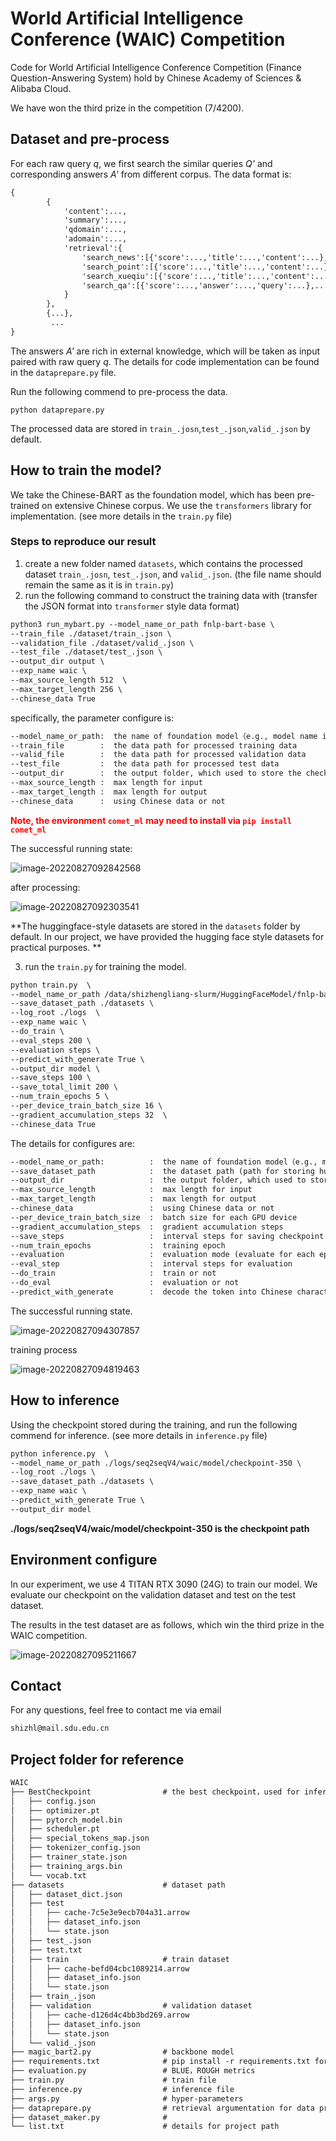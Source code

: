 # World Artificial Intelligence Conference (WAIC) Competition

Code for World Artificial Intelligence Conference Competition (Finance Question-Answering System) hold by Chinese Academy of Sciences & Alibaba Cloud.

We have won the third prize in the competition (7/4200).

## Dataset and pre-process


For each raw query _q_, we first search the similar queries _Q'_ and corresponding answers _A'_ from different corpus. The data format is:

```txt
{
        {
            'content':...,
            'summary':...,
            'qdomain':...,
            'adomain':...,
            'retrieval':{
                'search_news':[{'score':...,'title':...,'content':...},...],
                'search_point':[{'score':...,'title':...,'content':...},...],
                'search_xueqiu':[{'score':...,'title':...,'content':...},...],
                'search_qa':[{'score':...,'answer':...,'query':...},...]
            }
    	},
		{...},
         ...
}
```

The answers _A'_ are rich in external knowledge, which will be taken as input paired with raw query _q_. The details for code implementation can be found in the `dataprepare.py` file. 


Run the following commend to pre-process the data.

```shell
python dataprepare.py
```


The processed data are stored in `train_.josn`,`test_.json`,`valid_.json` by default.



## How to train the model?

We take the Chinese-BART as the foundation model, which has been pre-trained on extensive Chinese corpus. We use the `transformers` library for implementation. (see more details in the `train.py` file)

### Steps to reproduce our result

1. create a new folder named `datasets`, which contains the processed dataset `train_.josn`, `test_.json`, and `valid_.json`. (the file name should remain the same as it is in `train.py`)
2. run the following command to construct the training data with (transfer the JSON format into `transformer` style data format)

```txt
python3 run_mybart.py --model_name_or_path fnlp-bart-base \
--train_file ./dataset/train_.json \
--validation_file ./dataset/valid_.json \
--test_file ./dataset/test_.json \
--output_dir output \
--exp_name waic \
--max_source_length 512  \
--max_target_length 256 \
--chinese_data True
```

specifically, the parameter configure is:

```txt
--model_name_or_path:  the name of foundation model（e.g., model name in huggingface platform or local path)
--train_file        :  the data path for processed training data
--valid_file        :  the data path for processed validation data
--test_file         :  the data path for processed test data
--output_dir        :  the output folder, which used to store the checkpoint or log
--max_source_length :  max length for input
--max_target_length :  max length for output
--chinese_data      :  using Chinese data or not 
```

<span style="color:red;font-weight:bold;">Note, the environment `comet_ml` may need to install via `pip install comet_ml` </span>

The successful running state:

![image-20220827092842568](readme/image-20220827092842568.png)

after processing:

![image-20220827092303541](readme/image-20220827092303541.png)

**The huggingface-style datasets are stored in the `datasets` folder by default. In our project, we have provided the hugging face style datasets for practical purposes. **




3. run the `train.py` for training the model.
   
```txt
python train.py  \
--model_name_or_path /data/shizhengliang-slurm/HuggingFaceModel/fnlp-bart-base/  \
--save_dataset_path ./datasets \
--log_root ./logs  \
--exp_name waic \
--do_train \
--eval_steps 200 \
--evaluation steps \
--predict_with_generate True \
--output_dir model \
--save_steps 100 \
--save_total_limit 200 \
--num_train_epochs 5 \
--per_device_train_batch_size 16 \
--gradient_accumulation_steps 32  \
--chinese_data True 
```

The details for configures are:

```txt
--model_name_or_path:          :  the name of foundation model（e.g., model name in huggingface platform or local path)
--save_dataset_path            :  the dataset path (path for storing huggingface-style dataset )
--output_dir                   :  the output folder, which used to store the checkpoint or log
--max_source_length            :  max length for input
--max_target_length            :  max length for output
--chinese_data                 :  using Chinese data or not 
--per_device_train_batch_size  :  batch size for each GPU device
--gradient_accumulation_steps  :  gradient accumulation steps
--save_steps                   :  interval steps for saving checkpoint
--num_train_epochs             :  training epoch
--evaluation                   :  evaluation mode (evaluate for each epoch or certain steps)
--eval_step                    :  interval steps for evaluation
--do_train                     :  train or not
--do_eval                      :  evaluation or not
--predict_with_generate        :  decode the token into Chinese character or not
```

The successful running state.

![image-20220827094307857](readme/image-20220827094307857.png)


training process

![image-20220827094819463](readme/image-20220827094819463.png)



## How to inference

Using the checkpoint stored during the training, and run the following commend for inference. (see more details in `inference.py` file)

```txt
python inference.py  \
--model_name_or_path ./logs/seq2seqV4/waic/model/checkpoint-350 \
--log_root ./logs \
--save_dataset_path ./datasets \
--exp_name waic \
--predict_with_generate True \
--output_dir model 
```


**./logs/seq2seqV4/waic/model/checkpoint-350 is the checkpoint path**






## Environment configure


In our experiment, we use 4 TITAN RTX 3090 (24G) to train our model. We evaluate our checkpoint on the validation dataset and test on the test dataset. 

The results in the test dataset are as follows, which win the third prize in the WAIC competition.

![image-20220827095211667](readme/image-20220827095211667.png)





## Contact

For any questions, feel free to contact me via email

```txt
shizhl@mail.sdu.edu.cn
```

## Project folder for reference

```txt
WAIC
├── BestCheckpoint                # the best checkpoint，used for inference
│   ├── config.json
│   ├── optimizer.pt
│   ├── pytorch_model.bin
│   ├── scheduler.pt
│   ├── special_tokens_map.json
│   ├── tokenizer_config.json
│   ├── trainer_state.json
│   ├── training_args.bin
│   └── vocab.txt
├── datasets                      # dataset path
│   ├── dataset_dict.json         
│   ├── test                     
│   │   ├── cache-7c5e3e9ecb704a31.arrow
│   │   ├── dataset_info.json
│   │   └── state.json
│   ├── test_.json                
│   ├── test.txt
│   ├── train                     # train dataset
│   │   ├── cache-befd04cbc1089214.arrow
│   │   ├── dataset_info.json
│   │   └── state.json
│   ├── train_.json
│   ├── validation                # validation dataset
│   │   ├── cache-d126d4c4bb3bd269.arrow
│   │   ├── dataset_info.json
│   │   └── state.json
│   └── valid_.json
├── magic_bart2.py                # backbone model
├── requirements.txt              # pip install -r requirements.txt for configure 
├── evaluation.py                 # BLUE，ROUGH metrics
├── train.py                      # train file
├── inference.py                  # inference file
├── args.py                       # hyper-parameters
├── dataprepare.py                # retrieval argumentation for data pre-process
├── dataset_maker.py              # 
└── list.txt                      # details for project path 
```

